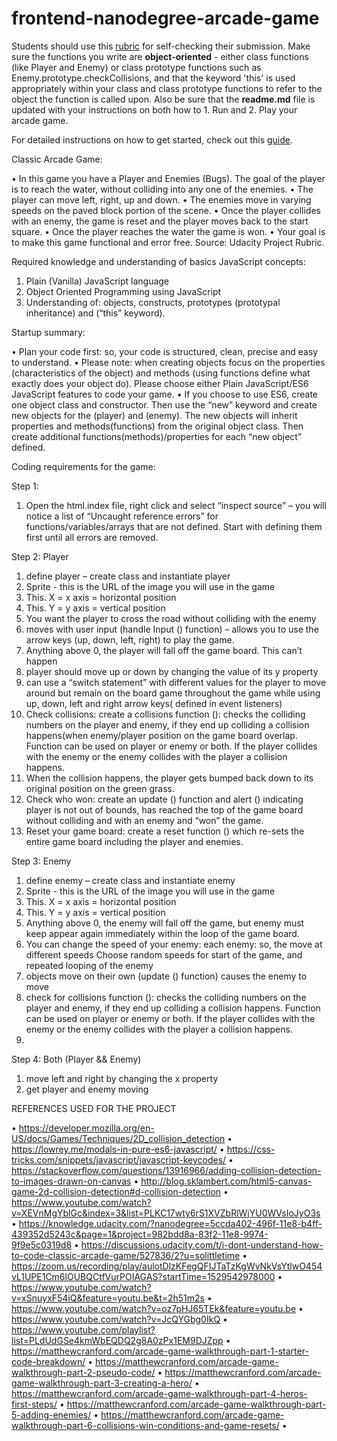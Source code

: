 frontend-nanodegree-arcade-game
===============================

Students should use this [rubric](https://review.udacity.com/#!/projects/2696458597/rubric) for self-checking their submission. Make sure the functions you write are **object-oriented** - either class functions (like Player and Enemy) or class prototype functions such as Enemy.prototype.checkCollisions, and that the keyword 'this' is used appropriately within your class and class prototype functions to refer to the object the function is called upon. Also be sure that the **readme.md** file is updated with your instructions on both how to 1. Run and 2. Play your arcade game.

For detailed instructions on how to get started, check out this [guide](https://docs.google.com/document/d/1v01aScPjSWCCWQLIpFqvg3-vXLH2e8_SZQKC8jNO0Dc/pub?embedded=true).


Classic Arcade Game: 

•	In this game you have a Player and Enemies (Bugs). The goal of the player is to reach the water, without colliding into any one of the enemies. 
•	The player can move left, right, up and down. 
•	The enemies move in varying speeds on the paved block portion of the scene. 
•	Once the player collides with an enemy, the game is reset and the player moves back to the start square.
•	Once the player reaches the water the game is won. 
•	Your goal is to make this game functional and error free.
Source: Udacity Project Rubric.

Required knowledge and understanding of basics JavaScript concepts:
1.	Plain (Vanilla) JavaScript language
2.	Object Oriented Programming using JavaScript
3.	Understanding of: objects, constructs, prototypes (prototypal inheritance) and (“this” keyword).

Startup summary:

•	Plan your code first: so, your code is structured, clean, precise and easy to understand.
•	Please note: when creating objects focus on the properties (characteristics of the object) and methods (using functions define what exactly does your object do). Please choose either Plain JavaScript/ES6 JavaScript features to code your game.
•	If you choose to use ES6, create one object class and constructor. Then use the “new” keyword and create new objects for the (player) and (enemy). The new objects will inherit properties and methods(functions) from the original object class. Then create additional functions(methods)/properties for each “new object” defined.



Coding requirements for the game:

Step 1: 

1. Open the html.index file, right click and select “inspect source” – you will notice a list of  “Uncaught reference errors” for functions/variables/arrays that are not defined. Start with defining them first until all errors are removed.

Step 2: Player 

1.	define player – create class and instantiate player
2.	Sprite - this is the URL of the image you will use in the game
3.	This. X = x axis = horizontal position
4.	This. Y = y axis = vertical position
5.	You want the player to cross the road without colliding with the enemy
6.	moves with user input (handle Input () function) – allows you to use the arrow keys (up, down, left, right) to play the game. 
7.	Anything above 0, the player will fall off the game board. This can’t happen
8.	player should move up or down by changing the value of its y property
9.	can use a “switch statement” with different values for the player to move around but remain on the board game throughout the game while using up, down, left and right arrow keys( defined in event listeners)
10.	Check collisions: create a collisions function ():  checks the colliding numbers on the player and enemy, if they end up colliding a collision happens(when enemy/player position on the game board overlap. Function can be used on player or enemy or both. If the player collides with the enemy or the enemy collides with the player a collision happens. 
11.	When the collision happens, the player gets bumped back down to its original position on the green grass.
12.	Check who won: create an update () function and alert () indicating player is not out of bounds, has reached the top of the game board without colliding and with an enemy and “won” the game.
13.	Reset your game board: create a reset function () which re-sets the entire game board including the player and enemies.


Step 3: Enemy 

1.	define enemy – create class and instantiate enemy
2.	Sprite - this is the URL of the image you will use in the game
3.	This. X = x axis = horizontal position
4.	This. Y = y axis = vertical position
5.	Anything above 0, the enemy will fall off the game, but enemy must keep appear again immediately within the loop of the game board.
6.	You can change the speed of your enemy: each enemy: so, the move at different speeds
Choose random speeds for start of the game, and repeated looping of the enemy
7.	objects move on their own (update () function) causes the enemy to move
8.	check for collisions function ():  checks the colliding numbers on the player and enemy, if they end up colliding a collision happens. Function can be used on player or enemy or both. If the player collides with the enemy or the enemy collides with the player a collision happens. 
9.	


Step 4: Both (Player && Enemy) 

1.	move left and right by changing the x property
2.	get player and enemy moving

REFERENCES USED FOR THE PROJECT

•	https://developer.mozilla.org/en-US/docs/Games/Techniques/2D_collision_detection
•	https://lowrey.me/modals-in-pure-es6-javascript/
•	https://css-tricks.com/snippets/javascript/javascript-keycodes/
•	https://stackoverflow.com/questions/13916966/adding-collision-detection-to-images-drawn-on-canvas
•	http://blog.sklambert.com/html5-canvas-game-2d-collision-detection#d-collision-detection
•	https://www.youtube.com/watch?v=XEVnMgYblGc&index=3&list=PLKC17wty6rS1XVZbRlWjYU0WVsIoJyO3s
•	https://knowledge.udacity.com/?nanodegree=5ccda402-496f-11e8-b4ff-439352d5243c&page=1&project=982bdd8a-83f2-11e8-9974-9f9e5c0319d8
•	https://discussions.udacity.com/t/i-dont-understand-how-to-code-classic-arcade-game/527836/2?u=solittletime
•	https://zoom.us/recording/play/aulotDlzKFegQFIJTaTzKgWvNkVsYtlwO454vL1UPE1Cm6lOUBQCtfVurPOIAGAS?startTime=1529542978000
•	https://www.youtube.com/watch?v=xSnuyxF54iQ&feature=youtu.be&t=2h51m2s
•	https://www.youtube.com/watch?v=oz7pHJ65TEk&feature=youtu.be
•	https://www.youtube.com/watch?v=JcQYGbg0IkQ
•	https://www.youtube.com/playlist?list=PLdUdGSe4kmWbEQDQ2g8A0zPx1EM9DJZpp
•	https://matthewcranford.com/arcade-game-walkthrough-part-1-starter-code-breakdown/
•	https://matthewcranford.com/arcade-game-walkthrough-part-2-pseudo-code/
•	https://matthewcranford.com/arcade-game-walkthrough-part-3-creating-a-hero/
•	https://matthewcranford.com/arcade-game-walkthrough-part-4-heros-first-steps/
•	https://matthewcranford.com/arcade-game-walkthrough-part-5-adding-enemies/
•	https://matthewcranford.com/arcade-game-walkthrough-part-6-collisions-win-conditions-and-game-resets/
•	


